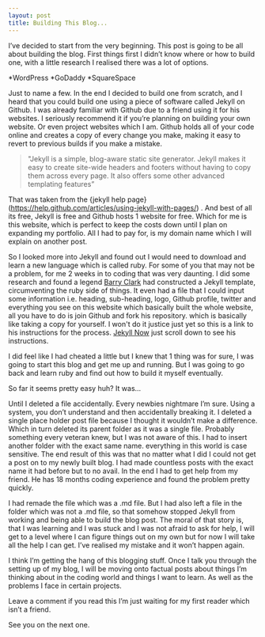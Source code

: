 ```yaml
---
layout: post
title: Building This Blog...
---
```


I’ve decided to start from the very beginning. This post is going to be all about building the blog. First things first I didn’t know where or how to build one, with a little research I realised there was a lot of options.

*WordPress
*GoDaddy
*SquareSpace

Just to name a few. In the end I decided to build one from scratch, and I heard that you could build one using a piece of software called Jekyll on Github. I was already familiar with Github due to a friend using it for his websites. I seriously recommend it if you’re planning on building your own website. Or even project websites which I am. Github holds all of your code online and creates a copy of every change you make, making it easy to revert to previous builds if you make a mistake.

 > "Jekyll is a simple, blog-aware static site generator. Jekyll makes it easy to create site-wide headers and footers without having to copy them across every page. It also offers some other advanced templating features” 

That was taken from the {jekyll help page} (https://help.github.com/articles/using-jekyll-with-pages/) . And best of all its free, Jekyll is free and Github hosts 1 website for free. Which for me is this website, which is perfect to keep the costs down until I plan on expanding my portfolio. All I had to pay for, is my domain name which I will explain on another post.

So I looked more into Jekyll and found out I would need to download and learn a new language which is called ruby. For some of you that may not be a problem, for me 2 weeks in to coding that was very daunting. 
I did some research and found a legend [Barry Clark](https://github.com/barryclark/jekyll-now) had constructed a Jekyll template, circumventing the ruby side of things. It even had a file that I could input some information  i.e. heading, sub-heading, logo, Github profile, twitter and everything you see on this website which basically built the whole website, all you have to do is join Github and fork his repository. which is basically like taking a copy for yourself. I won't do it justice just yet so this is a link to his instructions for the process. [Jekyll Now](https://github.com/barryclark/jekyll-now#quick-start) just scroll down to see his instructions.

I did feel like I had cheated a little but I knew that 1 thing was for sure, I was going to start this blog and get me up and running. But I was going to go back and learn ruby and find out how to build it myself eventually.

So far it seems pretty easy huh? It was… 

Until I deleted a file accidentally. Every newbies nightmare I’m sure. Using a system, you don’t understand and then accidentally breaking it. I deleted a single  place holder post file because I thought it wouldn’t make a difference. Which in turn deleted its parent folder as it was a single file. Probably something every veteran knew, but I was not aware of this.  I had to insert another folder with the exact same name. everything in this world is case sensitive. The end result of this was that no matter what I did I could not get a post on to my newly built blog. I had made countless posts with the exact name it had before but to no avail. In the end I had to get help from my friend. He has 18 months coding experience and found the problem pretty quickly.

I had remade the file which was a .md file. But I had also left a file in the folder which was not a .md file, so that somehow stopped Jekyll from working and being able to build the blog post. The moral of that story is, that I was learning and I was stuck and I was not afraid to ask for help, I will get to a level where I can figure things out on my own but for now I will take all the help I can get. I’ve realised my mistake and it won’t happen again.

 I think I’m getting the hang of this blogging stuff. Once I talk you through the setting up of my blog, I will be moving onto factual posts about things I’m thinking about in the coding world and things I want to learn. As well as the problems I face in certain projects.

Leave a comment if you read this I’m just waiting for my first reader which isn’t a friend. 

See you on the next one. 








